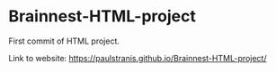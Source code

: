# Brainnest-HTML-project
First commit of HTML project.

Link to website: https://paulstranis.github.io/Brainnest-HTML-project/
